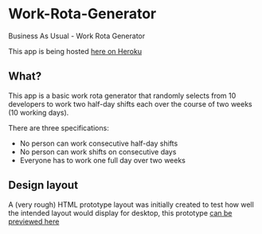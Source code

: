 # Work-Rota-Generator
Business As Usual - Work Rota Generator

This app is being hosted [here on Heroku](https://afternoon-atoll-40811.herokuapp.com/)

## What?
This app is a basic work rota generator that randomly selects from 10 developers to work two half-day shifts each over the course of two weeks (10 working days).

There are three specifications:

- No person can work consecutive half-day shifts
- No person can work shifts on consecutive days
- Everyone has to work one full day over two weeks

## Design layout

A (very rough) HTML prototype layout was initially created to test how well the intended layout would display for desktop, this prototype [can be previewed here](https://edgarfinn.github.io/BAU-rota-prototype/)
